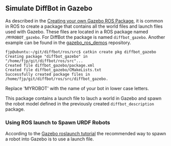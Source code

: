 ## Simulate DiffBot in Gazebo

As described in the [Creating your own Gazebo ROS Package](http://gazebosim.org/tutorials?tut=ros_roslaunch#CreatingyourownGazeboROSPackage), it is common in ROS to create a package that contains all the world files and launch files used with Gazebo. These files are located in a ROS package named `/MYROBOT_gazebo`. For DiffBot the package is named `diffbot_gazebo`. Another example can be found in the [gazebo_ros_demos](https://github.com/ros-simulation/gazebo_ros_demos) repository.

```console
fjp@ubuntu:~/git/diffbot/ros/src$ catkin create pkg diffbot_gazebo
Creating package "diffbot_gazebo" in "/home/fjp/git/diffbot/ros/src"...
Created file diffbot_gazebo/package.xml
Created file diffbot_gazebo/CMakeLists.txt
Successfully created package files in /home/fjp/git/diffbot/ros/src/diffbot_gazebo.
```
 Replace 'MYROBOT' with the name of your bot in lower case letters.
 
 This package contains a launch file to lauch a world in Gazebo and spawn the robot model defined in the previously created `diffbot_description` package.
 
 ### Using ROS launch to Spawn URDF Robots
 
 According to the [Gazebo roslaunch tutorial](http://gazebosim.org/tutorials?tut=ros_roslaunch#UsingroslaunchtoSpawnURDFRobots) the recommended way
 to spawn a robot into Gazebo is to use a launch file.
